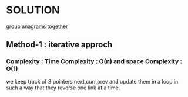 # SOLUTION

[group anagrams together](https://leetcode.com/problems/reverse-a-linked-list/)

## Method-1 : iterative approch


### Complexity : Time Complexity : O(n) and space Complexity : O(1)

we keep track of 3 pointers next,curr,prev and update them in a loop in such a way that they reverse one link at a time.


